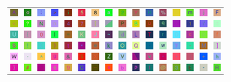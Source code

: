 <table>
<tr>
<td><img src="41.gif"></td>
<td><img src="6F.gif"></td>
<td><img src="3B.gif"></td>
<td><img src="3E.gif"></td>
<td><img src="69.gif"></td>
<td><img src="35.gif"></td>
<td><img src="38.gif"></td>
<td><img src="61.gif"></td>
<td><img src="32.gif"></td>
<td><img src="59.gif"></td>
<td><img src="48.gif"></td>
<td><img src="25.gif"></td>
<td><img src="gr1.gif"></td>
<td><img src="6D.gif"></td>
<td><img src="6A.gif"></td>
<td><img src="46.gif"></td>
</tr>
<tr>
<td><img src="3C.gif"></td>
<td><img src="3F.gif"></td>
<td><img src="4E.gif"></td>
<td><img src="6E.gif"></td>
<td><img src="34.gif"></td>
<td><img src="37.gif"></td>
<td><img src="5B.gif"></td>
<td><img src="gr3.gif"></td>
<td><img src="50.gif"></td>
<td><img src="42.gif"></td>
<td><img src="75.gif"></td>
<td><img src="71.gif"></td>
<td><img src="78.gif"></td>
<td><img src="31.gif"></td>
<td><img src="2F.gif"></td>
<td><img src="3A.gif"></td>
</tr>
<tr>
<td><img src="55.gif"></td>
<td><img src="7B.gif"></td>
<td><img src="30.gif"></td>
<td><img src="49.gif"></td>
<td><img src="3D.gif"></td>
<td><img src="4B.gif"></td>
<td><img src="4A.gif"></td>
<td><img src="7E.gif"></td>
<td><img src="64.gif"></td>
<td><img src="4C.gif"></td>
<td><img src="54.gif"></td>
<td><img src="72.gif"></td>
<td><img src="44.gif"></td>
<td><img src="63.gif"></td>
<td><img src="7A.gif"></td>
<td><img src="66.gif"></td>
</tr>
<tr>
<td><img src="53.gif"></td>
<td><img src="21.gif"></td>
<td><img src="28.gif"></td>
<td><img src="29.gif"></td>
<td><img src="74.gif"></td>
<td><img src="22.gif"></td>
<td><img src="65.gif"></td>
<td><img src="6B.gif"></td>
<td><img src="4F.gif"></td>
<td><img src="51.gif"></td>
<td><img src="60.gif"></td>
<td><img src="77.gif"></td>
<td><img src="79.gif"></td>
<td><img src="2D.gif"></td>
<td><img src="4D.gif"></td>
<td><img src="5D.gif"></td>
</tr>
<tr>
<td><img src="57.gif"></td>
<td><img src="2E.gif"></td>
<td><img src="5E.gif"></td>
<td><img src="67.gif"></td>
<td><img src="26.gif"></td>
<td><img src="24.gif"></td>
<td><img src="58.gif"></td>
<td><img src="5A.gif"></td>
<td><img src="56.gif"></td>
<td><img src="gr2.gif"></td>
<td><img src="76.gif"></td>
<td><img src="27.gif"></td>
<td><img src="2C.gif"></td>
<td><img src="7C.gif"></td>
<td><img src="2B.gif"></td>
<td><img src="68.gif"></td>
</tr>
<tr>
<td><img src="7D.gif"></td>
<td><img src="23.gif"></td>
<td><img src="47.gif"></td>
<td><img src="36.gif"></td>
<td><img src="39.gif"></td>
<td><img src="43.gif"></td>
<td><img src="5F.gif"></td>
<td><img src="73.gif"></td>
<td><img src="62.gif"></td>
<td><img src="70.gif"></td>
<td><img src="6C.gif"></td>
<td><img src="40.gif"></td>
<td><img src="33.gif"></td>
<td><img src="45.gif"></td>
<td><img src="2A.gif"></td>
<td><img src="52.gif"></td>
</tr>
</table>
